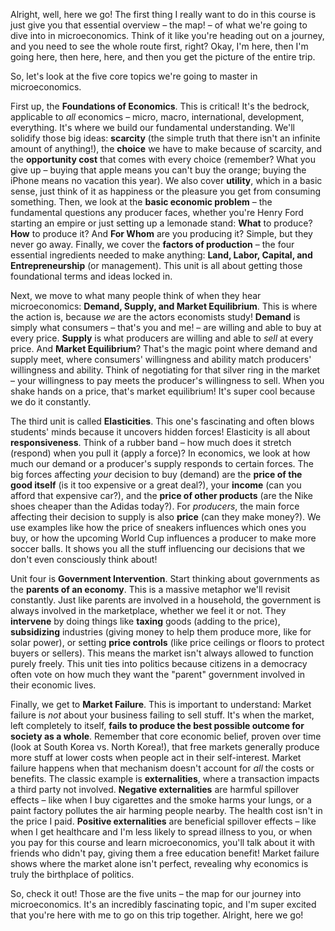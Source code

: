 Alright, well, here we go! The first thing I really want to do in this course is just give you that essential overview – the map! – of what we're going to dive into in microeconomics. Think of it like you're heading out on a journey, and you need to see the whole route first, right? Okay, I'm here, then I'm going here, then here, here, and then you get the picture of the entire trip.

So, let's look at the five core topics we're going to master in microeconomics.

First up, the **Foundations of Economics**. This is critical! It's the bedrock, applicable to _all_ economics – micro, macro, international, development, everything. It's where we build our fundamental understanding. We'll solidify those big ideas: **scarcity** (the simple truth that there isn't an infinite amount of anything!), the **choice** we have to make because of scarcity, and the **opportunity cost** that comes with every choice (remember? What you give up – buying that apple means you can't buy the orange; buying the iPhone means no vacation this year). We also cover **utility**, which in a basic sense, just think of it as happiness or the pleasure you get from consuming something. Then, we look at the **basic economic problem** – the fundamental questions any producer faces, whether you're Henry Ford starting an empire or just setting up a lemonade stand: **What** to produce? **How** to produce it? And **For Whom** are you producing it? Simple, but they never go away. Finally, we cover the **factors of production** – the four essential ingredients needed to make anything: **Land, Labor, Capital, and Entrepreneurship** (or management). This unit is all about getting those foundational terms and ideas locked in.

Next, we move to what many people think of when they hear microeconomics: **Demand, Supply, and Market Equilibrium**. This is where the action is, because _we_ are the actors economists study! **Demand** is simply what consumers – that's you and me! – are willing and able to buy at every price. **Supply** is what producers are willing and able to _sell_ at every price. And **Market Equilibrium**? That's the magic point where demand and supply meet, where consumers' willingness and ability match producers' willingness and ability. Think of negotiating for that silver ring in the market – your willingness to pay meets the producer's willingness to sell. When you shake hands on a price, that's market equilibrium! It's super cool because we do it constantly.

The third unit is called **Elasticities**. This one's fascinating and often blows students' minds because it uncovers hidden forces! Elasticity is all about **responsiveness**. Think of a rubber band – how much does it stretch (respond) when you pull it (apply a force)? In economics, we look at how much our demand or a producer's supply responds to certain forces. The big forces affecting _your_ decision to buy (demand) are the **price of the good itself** (is it too expensive or a great deal?), your **income** (can you afford that expensive car?), and the **price of other products** (are the Nike shoes cheaper than the Adidas today?). For _producers_, the main force affecting their decision to supply is also **price** (can they make money?). We use examples like how the price of sneakers influences which ones you buy, or how the upcoming World Cup influences a producer to make more soccer balls. It shows you all the stuff influencing our decisions that we don't even consciously think about!

Unit four is **Government Intervention**. Start thinking about governments as the **parents of an economy**. This is a massive metaphor we'll revisit constantly. Just like parents are involved in a household, the government is always involved in the marketplace, whether we feel it or not. They **intervene** by doing things like **taxing** goods (adding to the price), **subsidizing** industries (giving money to help them produce more, like for solar power), or setting **price controls** (like price ceilings or floors to protect buyers or sellers). This means the market isn't always allowed to function purely freely. This unit ties into politics because citizens in a democracy often vote on how much they want the "parent" government involved in their economic lives.

Finally, we get to **Market Failure**. This is important to understand: Market failure is _not_ about your business failing to sell stuff. It's when the market, left completely to itself, **fails to produce the best possible outcome for society as a whole**. Remember that core economic belief, proven over time (look at South Korea vs. North Korea!), that free markets generally produce more stuff at lower costs when people act in their self-interest. Market failure happens when that mechanism doesn't account for _all_ the costs or benefits. The classic example is **externalities**, where a transaction impacts a third party not involved. **Negative externalities** are harmful spillover effects – like when I buy cigarettes and the smoke harms your lungs, or a paint factory pollutes the air harming people nearby. The health cost isn't in the price I paid. **Positive externalities** are beneficial spillover effects – like when I get healthcare and I'm less likely to spread illness to you, or when you pay for this course and learn microeconomics, you'll talk about it with friends who didn't pay, giving them a free education benefit! Market failure shows where the market alone isn't perfect, revealing why economics is truly the birthplace of politics.

So, check it out! Those are the five units – the map for our journey into microeconomics. It's an incredibly fascinating topic, and I'm super excited that you're here with me to go on this trip together. Alright, here we go!